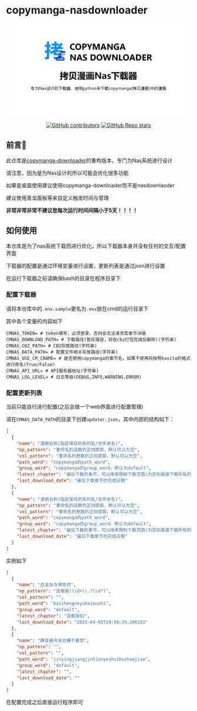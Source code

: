 # copymanga-nasdownloader

![social-media](./assets/social-media.png)

<p align="center">
  <!--<a href="https://pypi.org/project/copymanga-downloader/" target="_blank"><img alt="PyPI - Version" src="https://img.shields.io/pypi/v/copymanga-downloader?style=for-the-badge&logo=PyPI"></a>-->
  <a href="https://github.com/misaka10843/copymanga-nasdownloader/graphs/contributors" target="_blank"><img alt="GitHub contributors" src="https://img.shields.io/github/contributors/misaka10843/copymanga-nasdownloader?style=for-the-badge&logo=github"></a>
  <a href="https://github.com/misaka10843/copymanga-nasdownloader/stargazers" target="_blank"><img alt="GitHub Repo stars" src="https://img.shields.io/github/stars/misaka10843/copymanga-nasdownloader?style=for-the-badge&label=%E2%AD%90STAR"></a>
</p>

## 前言💭

此仓库是[copymanga-downloader](https://github.com/misaka10843/copymanga-downloader)的重构版本，专门为Nas系统进行设计

请注意，因为是为Nas设计的所以可能会优化很多功能

如果是桌面使用建议使用copymanga-downloader而不是nasdownlaoder

建议使用青龙面板等来自定义触发时间与管理

**非常非常非常不建议您每次运行时间间隔小于5天！！！！**

## 如何使用

本仓库是为了nas系统下载而进行优化，所以下载器本身并没有任何的交互/配置界面

下载器的配置是通过环境变量进行设置，更新列表是通过json进行设置

在运行下载器之前请确保bash的目录在程序目录下

### 配置下载器

请将本仓库中的`.env.sample`更名为`.env`放在cmd的运行目录下

其中各个变量的内容如下

```dotenv
CMNAS_TOKEN= # token填写，必须登录，否则会无法请求其章节详细
CMNAS_DOWNLOAD_PATH= # 下载路径(暂存路径，将在cbz打包完成后删除)(字符串)
CMNAS_CBZ_PATH= # CBZ存放路径(字符串)
CMNAS_DATA_PATH= # 配置文件相关存放路径(字符串)
CMNAS_USE_CM_CNAME= # 是否使用copymanga的章节名，如果不使用将按照kavita的格式进行命名(True/False)
CMNAS_API_URL= # API服务器地址(字符串)
CMNAS_LOG_LEVEL= # 日志等级(DEBUG,INFO,WARNING,ERROR)
```

### 配置更新列表

当前只能自行进行配置(之后会做一个web界面进行配置管理)

请在`CMNAS_DATA_PATH`的目录下创建`updater.json`，其中内部的结构如下：

```json
[
  {
    "name": "漫画名称(指定保存的系列名/文件夹名)",
    "ep_pattern": "重命名的话数的正则提取，默认可以为空",
    "vol_pattern": "重命名的卷数的正则提取，默认可以为空",
    "path_word": "copymanga的path_word",
    "group_word": "copymanga的group_word，默认为default",
    "latest_chapter": "最后下载的章节，可以用来限制下载范围(为空则直接下载所有的内容)",
    "last_download_date": "最后下载章节的完成日期"
  },
  {
    "name": "漫画名称(指定保存的系列名/文件夹名)",
    "ep_pattern": "重命名的话数的正则提取，默认可以为空",
    "vol_pattern": "重命名的卷数的正则提取，默认可以为空",
    "path_word": "copymanga的path_word",
    "group_word": "copymanga的group_word，默认为default",
    "latest_chapter": "最后下载的章节，可以用来限制下载范围(为空则直接下载所有的内容)",
    "last_download_date": "最后下载章节的完成日期"
  }
]
```

实例如下

````json
[
  {
    "name": "白圣女与黑牧师",
    "ep_pattern": "连载版(\\d+\\.?\\d*)",
    "vol_pattern": "",
    "path_word": "baishengnvyuheimushi",
    "group_word": "default",
    "latest_chapter": "连载版02",
    "last_download_date": "2025-04-05T20:58:29.386183"
  },
  {
    "name": "静音酱今天也睡不着觉",
    "ep_pattern": "",
    "vol_pattern": "",
    "path_word": "jinyingjiangjintianyeshuibuzhaojiao",
    "group_word": "default",
    "latest_chapter": "",
    "last_download_date": ""
  }
]
````

在配置完成之后直接运行程序即可
